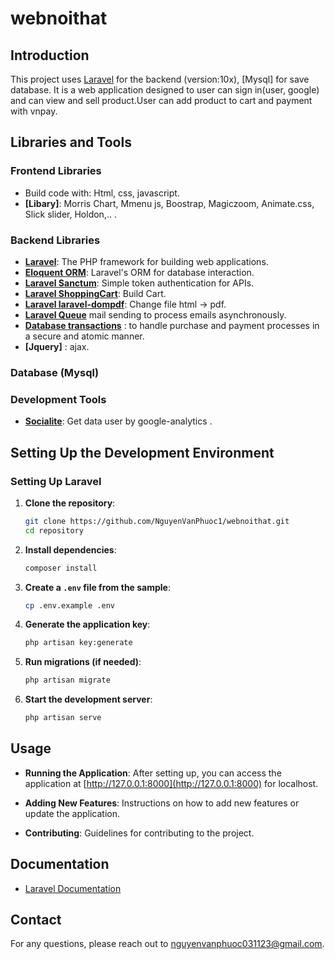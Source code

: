﻿# webnoithat

## Introduction

This project uses [Laravel](https://laravel.com/) for the backend (version:10x),  [Mysql] for save database. It is a web application designed to user can sign in(user, google) and can view and sell product.User can add product to cart and payment with vnpay.

## Libraries and Tools
### Frontend Libraries

- Build code with: Html, css, javascript.
- **[Libary]**: Morris Chart, Mmenu js, Boostrap, Magiczoom, Animate.css, Slick slider, Holdon,.. .

### Backend Libraries

- **[Laravel](https://laravel.com/)**: The PHP framework for building web applications.
- **[Eloquent ORM](https://laravel.com/docs/eloquent)**: Laravel's ORM for database interaction.
- **[Laravel Sanctum](https://laravel.com/docs/sanctum)**: Simple token authentication for APIs.
- **[Laravel ShoppingCart](https://packagist.org/packages/hardevine/shoppingcart)**: Build Cart.
- **[Laravel laravel-dompdf](https://packagist.org/packages/barryvdh/laravel-dompdf)**: Change file html -> pdf.
- **[Laravel Queue](https://laravel.com/docs/11.x/queues#main-content)** mail sending to process emails asynchronously.
- **[Database transactions](https://laravel.com/docs/11.x/database#database-transactions)** :  to handle purchase and payment processes in a secure and atomic manner.
- **[Jquery]** : ajax.

### Database (Mysql)

### Development Tools

- **[Socialite](https://github.com/spatie/laravel-analytics)**: Get data user by google-analytics .

## Setting Up the Development Environment

### Setting Up Laravel

1. **Clone the repository**:

    ```bash
    git clone https://github.com/NguyenVanPhuoc1/webnoithat.git
    cd repository
    ```

2. **Install dependencies**:

    ```bash
    composer install 
    ```

3. **Create a `.env` file from the sample**:

    ```bash
    cp .env.example .env
    ```

4. **Generate the application key**:

    ```bash
    php artisan key:generate
    ```

5. **Run migrations (if needed)**:

    ```bash
    php artisan migrate
    ```

6. **Start the development server**:

    ```bash
    php artisan serve
    ```

## Usage

- **Running the Application**: After setting up, you can access the application at [http://127.0.0.1:8000](http://127.0.0.1:8000) for localhost.

- **Adding New Features**: Instructions on how to add new features or update the application.

- **Contributing**: Guidelines for contributing to the project.

## Documentation

- [Laravel Documentation](https://laravel.com/docs)

## Contact

For any questions, please reach out to [nguyenvanphuoc031123@gmail.com](mailto:nguyenvanphuoc031123@gmail.com).

